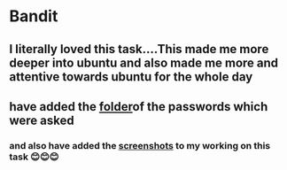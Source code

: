 # Bandit

## I literally loved this task....This made me more deeper into ubuntu and also made me more and attentive towards ubuntu for the whole day

## have added the [folder]()of the passwords which were asked
### and also have added the [screenshots]() to my working on this task 😊😊😊
